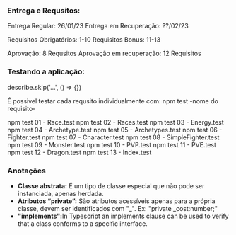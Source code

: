 <!-- Este arquivo conterá informações auxiliares ao desenvolvimento -->

<h3>Entrega e Requsitos:</h3>

Entrega Regular: 26/01/23
Entrega em Recuperação: ??/02/23

Requisitos Obrigatórios: 1-10
Requisitos Bonus: 11-13

Aprovação: 8 Requsitos
Aprovação em recuperação: 12 Requisitos

<h3>Testando a aplicação:</h3>

describe.skip('...', () => {})

É possivel testar cada requsito individualmente com:
npm test -nome do requisito-

npm test 01 - Race.test
npm test 02 - Races.test
npm test 03 - Energy.test
npm test 04 - Archetype.test
npm test 05 - Archetypes.test
npm test 06 - Fighter.test
npm test 07 - Character.test
npm test 08 - SimpleFighter.test
npm test 09 - Monster.test
npm test 10 - PVP.test
npm test 11 - PVE.test
npm test 12 - Dragon.test
npm test 13 - Index.test

<h3>Anotações</h3>

* <b>Classe abstrata:</b> É um tipo de classe especial que não pode ser instanciada, apenas herdada.
* <b>Atributos “private”:</b> São atributos acessíveis apenas para a própria classe, devem ser identificados com "_". Ex: "private _cost:number;"
* <b>"implements":</b>In Typescript an implements clause can be used to verify that a class conforms to a specific interface.